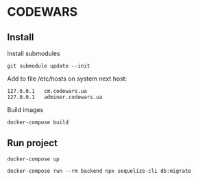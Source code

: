 # CODEWARS

## Install
Install submodules 

`git submodule update --init`

Add to file /etc/hosts on system next host:

```
127.0.0.1   cm.codewars.ua 
127.0.0.1   adminer.codewars.ua 
```

Build images

`docker-compose build`

## Run project

`docker-compose up`

`docker-compose run --rm backend npx sequelize-cli db:migrate`
